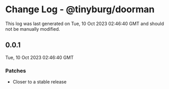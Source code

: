 # Change Log - @tinyburg/doorman

This log was last generated on Tue, 10 Oct 2023 02:46:40 GMT and should not be manually modified.

## 0.0.1

Tue, 10 Oct 2023 02:46:40 GMT

### Patches

-   Closer to a stable release
